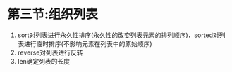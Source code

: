 # 第三节:组织列表

1. sort对列表进行永久性排序\(永久性的改变列表元素的排列顺序\)，sorted对列表进行临时排序\(不影响元素在列表中的原始顺序\)
2. reverse对列表进行反转
3. len确定列表的长度




